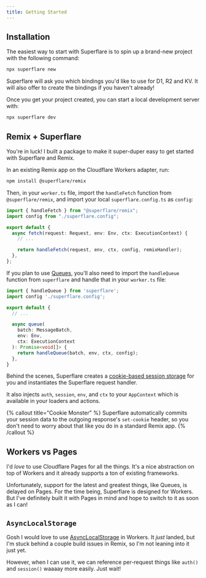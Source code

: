 ```yaml
---
title: Getting Started
---
```


## Installation

The easiest way to start with Superflare is to spin up a brand-new project with the following command:

```bash
npx superflare new
```

Superflare will ask you which bindings you'd like to use for D1, R2 and KV. It will also offer to create the bindings if you haven't already!

Once you get your project created, you can start a local development server with:

```bash
npx superflare dev
```

## Remix + Superflare

You're in luck! I built a package to make it super-duper easy to get started with Superflare and Remix.

In an existing Remix app on the Cloudflare Workers adapter, run:

```bash
npm install @superflare/remix
```

Then, in your `worker.ts` file, import the `handleFetch` function from `@superflare/remix`, and import your local `superflare.config.ts` as `config`:

```ts
import { handleFetch } from "@superflare/remix";
import config from "./superflare.config";

export default {
  async fetch(request: Request, env: Env, ctx: ExecutionContext) {
    // ...

    return handleFetch(request, env, ctx, config, remixHandler);
  },
};
```

If you plan to use [Queues](/queues), you'll also need to import the `handleQueue` function from `superflare` and handle that in your `worker.ts` file:

```ts
import { handleQueue } from 'superflare';
import config './superflare.config';

export default {
  // ...

  async queue(
    batch: MessageBatch,
    env: Env,
    ctx: ExecutionContext
  ): Promise<void[]> {
    return handleQueue(batch, env, ctx, config);
  },
}
```

Behind the scenes, Superflare creates a [cookie-based session storage](https://remix.run/docs/en/1.14.1/utils/sessions#createcookiesessionstorage) for you and instantiates the Superflare request handler.

It also injects `auth`, `session`, `env`, and `ctx` to your `AppContext` which is available in your loaders and actions.

{% callout title="Cookie Monster" %}
Superflare automatically commits your session data to the outgoing response's `set-cookie` header, so you don't need to worry about that like you do in a standard Remix app.
{% /callout %}

## Workers vs Pages

I'd _love_ to use Cloudflare Pages for all the things. It's a nice abstraction on top of Workers and it already supports a ton of existing frameworks.

Unfortunately, support for the latest and greatest things, like Queues, is delayed on Pages. For the time being, Superflare is designed for Workers. But I've definitely built it with Pages in mind and hope to switch to it as soon as I can!

## `AsyncLocalStorage`

Gosh I would love to use [AsyncLocalStorage](https://nodejs.org/api/async_hooks.html#async_hooks_class_asynclocalstorage) in Workers. It _just_ landed, but I'm stuck behind a couple build issues in Remix, so I'm not leaning into it just yet.

However, when I can use it, we can reference per-request things like `auth()` and `session()` waaaay more easily. Just wait!
